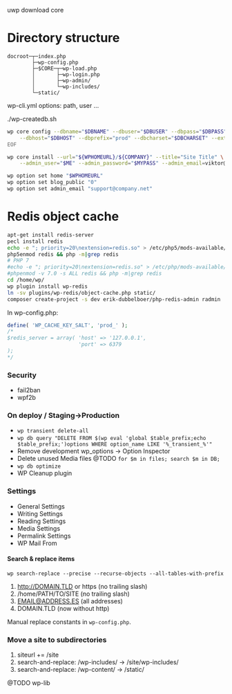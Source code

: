 uwp download core

# Directory structure

```
docroot─┬─index.php
        ├─wp-config.php
        ├─$CORE─┬─wp-load.php
        │       ├─wp-login.php
        │       ├─wp-admin/
        │       └─wp-includes/
        └─static/
```

wp-cli.yml options: path, user ...

./wp-createdb.sh

```bash
wp core config --dbname="$DBNAME" --dbuser="$DBUSER" --dbpass="$DBPASS" \
    --dbhost="$DBHOST" --dbprefix="prod" --dbcharset="$DBCHARSET" --extra-php <<EOF
EOF

wp core install --url="${WPHOMEURL}/${COMPANY}" --title="Site Title" \
    --admin_user="$ME" --admin_password="$MYPASS" --admin_email=viktor@szepe.net

wp option set home "$WPHOMEURL"
wp option set blog_public "0"
wp option set admin_email "support@company.net"
```

# Redis object cache

```bash
apt-get install redis-server
pecl install redis
echo -e "; priority=20\nextension=redis.so" > /etc/php5/mods-available/redis.ini
php5enmod redis && php -m|grep redis
# PHP 7
#echo -e "; priority=20\nextension=redis.so" > /etc/php/mods-available/redis.ini
#phpenmod -v 7.0 -s ALL redis && php -m|grep redis
cd /home/wp/
wp plugin install wp-redis
ln -sv plugins/wp-redis/object-cache.php static/
composer create-project -s dev erik-dubbelboer/php-redis-admin radmin
```

In wp-config.php:

```php
define( 'WP_CACHE_KEY_SALT', 'prod_' );
/*
$redis_server = array( 'host' => '127.0.0.1',
                       'port' => 6379
);
*/
```

### Security

- fail2ban
- wpf2b



### On deploy / Staging->Production

- `wp transient delete-all`
- `wp db query "DELETE FROM $(wp eval 'global $table_prefix;echo $table_prefix;')options WHERE option_name LIKE '%_transient_%'"`
- Remove development wp_options -> Option Inspector
- Delete unused Media files @TODO `for $m in files; search $m in DB;`
- `wp db optimize`
- WP Cleanup plugin

### Settings

- General Settings
- Writing Settings
- Reading Settings
- Media Settings
- Permalink Settings
- WP Mail From

#### Search & replace items

`wp search-replace --precise --recurse-objects --all-tables-with-prefix`

1. http://DOMAIN.TLD or https (no trailing slash)
1. /home/PATH/TO/SITE (no trailing slash)
1. EMAIL@ADDRESS.ES (all addresses)
1. DOMAIN.TLD (now without http)

Manual replace constants in `wp-config.php`.

### Move a site to subdirectories

1. siteurl += /site
1. search-and-replace: /wp-includes/ -> /site/wp-includes/
1. search-and-replace: /wp-content/ -> /static/







@TODO wp-lib
